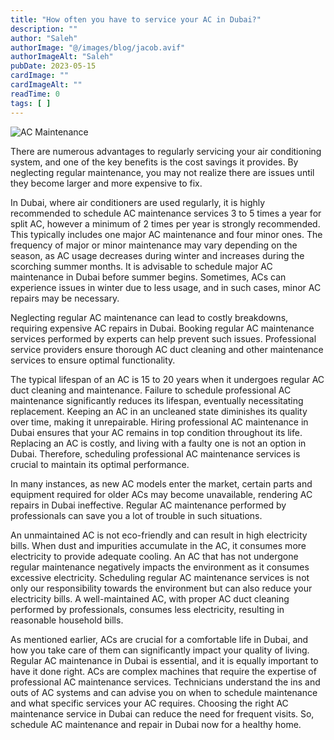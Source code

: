 ```yaml
---
title: "How often you have to service your AC in Dubai?"
description: ""
author: "Saleh"
authorImage: "@/images/blog/jacob.avif"
authorImageAlt: "Saleh"
pubDate: 2023-05-15
cardImage: ""
cardImageAlt: ""
readTime: 0
tags: [ ]
---
```



![AC Maintenance](https://img1.wsimg.com/isteam/ip/c49a412a-7d5c-4c86-b371-17b58bdd84ac/pexels-jos%C3%A9-andr%C3%A9s-pacheco-cortes-5463-9870457.jpg/:/cr=t:0%25,l:0%25,w:100%25,h:100%25/rs=w:1280 "AC Maintenance")

There are numerous advantages to regularly servicing your air conditioning system, and one of the key benefits is the cost savings it provides. By neglecting regular maintenance, you may not realize there are issues until they become larger and more expensive to fix.

In Dubai, where air conditioners are used regularly, it is highly recommended to schedule AC maintenance services 3 to 5 times a year for split AC, however a minimum of 2 times per year is strongly recommended. This typically includes one major AC maintenance and four minor ones. The frequency of major or minor maintenance may vary depending on the season, as AC usage decreases during winter and increases during the scorching summer months. It is advisable to schedule major AC maintenance in Dubai before summer begins. Sometimes, ACs can experience issues in winter due to less usage, and in such cases, minor AC repairs may be necessary.

Neglecting regular AC maintenance can lead to costly breakdowns, requiring expensive AC repairs in Dubai. Booking regular AC maintenance services performed by experts can help prevent such issues. Professional service providers ensure thorough AC duct cleaning and other maintenance services to ensure optimal functionality.

The typical lifespan of an AC is 15 to 20 years when it undergoes regular AC duct cleaning and maintenance. Failure to schedule professional AC maintenance significantly reduces its lifespan, eventually necessitating replacement. Keeping an AC in an uncleaned state diminishes its quality over time, making it unrepairable. Hiring professional AC maintenance in Dubai ensures that your AC remains in top condition throughout its life. Replacing an AC is costly, and living with a faulty one is not an option in Dubai. Therefore, scheduling professional AC maintenance services is crucial to maintain its optimal performance.

In many instances, as new AC models enter the market, certain parts and equipment required for older ACs may become unavailable, rendering AC repairs in Dubai ineffective. Regular AC maintenance performed by professionals can save you a lot of trouble in such situations.

An unmaintained AC is not eco-friendly and can result in high electricity bills. When dust and impurities accumulate in the AC, it consumes more electricity to provide adequate cooling. An AC that has not undergone regular maintenance negatively impacts the environment as it consumes excessive electricity. Scheduling regular AC maintenance services is not only our responsibility towards the environment but can also reduce your electricity bills. A well-maintained AC, with proper AC duct cleaning performed by professionals, consumes less electricity, resulting in reasonable household bills.

As mentioned earlier, ACs are crucial for a comfortable life in Dubai, and how you take care of them can significantly impact your quality of living. Regular AC maintenance in Dubai is essential, and it is equally important to have it done right. ACs are complex machines that require the expertise of professional AC maintenance services. Technicians understand the ins and outs of AC systems and can advise you on when to schedule maintenance and what specific services your AC requires. Choosing the right AC maintenance service in Dubai can reduce the need for frequent visits. So, schedule AC maintenance and repair in Dubai now for a healthy home.